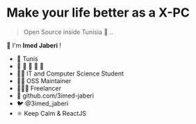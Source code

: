 # Make your life better as a X-PC

> Open Source inside Tunisia 🚀 ..

👋 I'm __Imed Jaberi__ !

<!-- ![workshop-icon]() -->


- 🏡 Tunis
- 🧔 🧕 👦 👼 🛵
- 👨‍🎓 IT and Computer Science Student 
- 🕵🏻 OSS Maintainer 
- 👨🏻‍💻 Freelancer 
- 🏢 github.com/3imed-jaberi
- 🐦 @3imed_jaberi
- ⚛️ Keep Calm & ReactJS 
